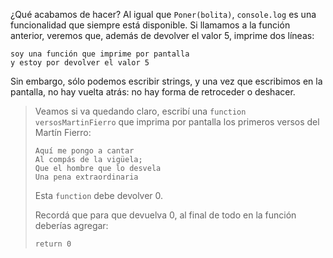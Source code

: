¿Qué acabamos de hacer? Al igual que `Poner(bolita)`, `console.log` es una funcionalidad que siempre está disponible. Si llamamos a la función anterior, veremos que, además de devolver el valor 5, imprime dos líneas:

```
soy una función que imprime por pantalla
y estoy por devolver el valor 5
```

Sin embargo, sólo podemos escribir strings, y una vez que escribimos en la pantalla, no hay vuelta atrás: no hay forma de retroceder o deshacer.

> Veamos si va quedando claro, escribí una `function` `versosMartinFierro` que imprima por pantalla los primeros versos del Martín Fierro:
>
>```
> Aquí me pongo a cantar
> Al compás de la vigüela;
> Que el hombre que lo desvela
> Una pena extraordinaria
>```
>
> Esta `function` debe devolver 0.
>
> Recordá que para que devuelva 0, al final de todo en la función deberías agregar:
>```
> return 0
>```

